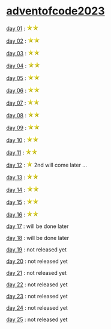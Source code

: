 # [adventofcode2023](https://adventofcode.com/2023)

[day 01](https://adventofcode.com/2023/day/1) : <img src="https://github.com/Freya-Tenebrae/adventofcode2023/blob/main/Golden_star.svg.png" data-canonical-src="https://github.com/Freya-Tenebrae/adventofcode2023/blob/main/Golden_star.svg.png" width="16" height="16" /><img src="https://github.com/Freya-Tenebrae/adventofcode2023/blob/main/Golden_star.svg.png" data-canonical-src="https://github.com/Freya-Tenebrae/adventofcode2023/blob/main/Golden_star.svg.png" width="16" height="16" />

[day 02](https://adventofcode.com/2023/day/2) : <img src="https://github.com/Freya-Tenebrae/adventofcode2023/blob/main/Golden_star.svg.png" data-canonical-src="https://github.com/Freya-Tenebrae/adventofcode2023/blob/main/Golden_star.svg.png" width="16" height="16" /><img src="https://github.com/Freya-Tenebrae/adventofcode2023/blob/main/Golden_star.svg.png" data-canonical-src="https://github.com/Freya-Tenebrae/adventofcode2023/blob/main/Golden_star.svg.png" width="16" height="16" />

[day 03](https://adventofcode.com/2023/day/3) : <img src="https://github.com/Freya-Tenebrae/adventofcode2023/blob/main/Golden_star.svg.png" data-canonical-src="https://github.com/Freya-Tenebrae/adventofcode2023/blob/main/Golden_star.svg.png" width="16" height="16" /><img src="https://github.com/Freya-Tenebrae/adventofcode2023/blob/main/Golden_star.svg.png" data-canonical-src="https://github.com/Freya-Tenebrae/adventofcode2023/blob/main/Golden_star.svg.png" width="16" height="16" />

[day 04](https://adventofcode.com/2023/day/4) : <img src="https://github.com/Freya-Tenebrae/adventofcode2023/blob/main/Golden_star.svg.png" data-canonical-src="https://github.com/Freya-Tenebrae/adventofcode2023/blob/main/Golden_star.svg.png" width="16" height="16" /><img src="https://github.com/Freya-Tenebrae/adventofcode2023/blob/main/Golden_star.svg.png" data-canonical-src="https://github.com/Freya-Tenebrae/adventofcode2023/blob/main/Golden_star.svg.png" width="16" height="16" />

[day 05](https://adventofcode.com/2023/day/5) : <img src="https://github.com/Freya-Tenebrae/adventofcode2023/blob/main/Golden_star.svg.png" data-canonical-src="https://github.com/Freya-Tenebrae/adventofcode2023/blob/main/Golden_star.svg.png" width="16" height="16" /><img src="https://github.com/Freya-Tenebrae/adventofcode2023/blob/main/Golden_star.svg.png" data-canonical-src="https://github.com/Freya-Tenebrae/adventofcode2023/blob/main/Golden_star.svg.png" width="16" height="16" />

[day 06](https://adventofcode.com/2023/day/6) : <img src="https://github.com/Freya-Tenebrae/adventofcode2023/blob/main/Golden_star.svg.png" data-canonical-src="https://github.com/Freya-Tenebrae/adventofcode2023/blob/main/Golden_star.svg.png" width="16" height="16" /><img src="https://github.com/Freya-Tenebrae/adventofcode2023/blob/main/Golden_star.svg.png" data-canonical-src="https://github.com/Freya-Tenebrae/adventofcode2023/blob/main/Golden_star.svg.png" width="16" height="16" />

[day 07](https://adventofcode.com/2023/day/7) : <img src="https://github.com/Freya-Tenebrae/adventofcode2023/blob/main/Golden_star.svg.png" data-canonical-src="https://github.com/Freya-Tenebrae/adventofcode2023/blob/main/Golden_star.svg.png" width="16" height="16" /><img src="https://github.com/Freya-Tenebrae/adventofcode2023/blob/main/Golden_star.svg.png" data-canonical-src="https://github.com/Freya-Tenebrae/adventofcode2023/blob/main/Golden_star.svg.png" width="16" height="16" />

[day 08](https://adventofcode.com/2023/day/8) : <img src="https://github.com/Freya-Tenebrae/adventofcode2023/blob/main/Golden_star.svg.png" data-canonical-src="https://github.com/Freya-Tenebrae/adventofcode2023/blob/main/Golden_star.svg.png" width="16" height="16" /><img src="https://github.com/Freya-Tenebrae/adventofcode2023/blob/main/Golden_star.svg.png" data-canonical-src="https://github.com/Freya-Tenebrae/adventofcode2023/blob/main/Golden_star.svg.png" width="16" height="16" />

[day 09](https://adventofcode.com/2023/day/9) : <img src="https://github.com/Freya-Tenebrae/adventofcode2023/blob/main/Golden_star.svg.png" data-canonical-src="https://github.com/Freya-Tenebrae/adventofcode2023/blob/main/Golden_star.svg.png" width="16" height="16" /><img src="https://github.com/Freya-Tenebrae/adventofcode2023/blob/main/Golden_star.svg.png" data-canonical-src="https://github.com/Freya-Tenebrae/adventofcode2023/blob/main/Golden_star.svg.png" width="16" height="16" />

[day 10](https://adventofcode.com/2023/day/10) : <img src="https://github.com/Freya-Tenebrae/adventofcode2023/blob/main/Golden_star.svg.png" data-canonical-src="https://github.com/Freya-Tenebrae/adventofcode2023/blob/main/Golden_star.svg.png" width="16" height="16" /><img src="https://github.com/Freya-Tenebrae/adventofcode2023/blob/main/Golden_star.svg.png" data-canonical-src="https://github.com/Freya-Tenebrae/adventofcode2023/blob/main/Golden_star.svg.png" width="16" height="16" />

[day 11](https://adventofcode.com/2023/day/11) : <img src="https://github.com/Freya-Tenebrae/adventofcode2023/blob/main/Golden_star.svg.png" data-canonical-src="https://github.com/Freya-Tenebrae/adventofcode2023/blob/main/Golden_star.svg.png" width="16" height="16" /><img src="https://github.com/Freya-Tenebrae/adventofcode2023/blob/main/Golden_star.svg.png" data-canonical-src="https://github.com/Freya-Tenebrae/adventofcode2023/blob/main/Golden_star.svg.png" width="16" height="16" />

[day 12](https://adventofcode.com/2023/day/12) : <img src="https://github.com/Freya-Tenebrae/adventofcode2023/blob/main/Golden_star.svg.png" data-canonical-src="https://github.com/Freya-Tenebrae/adventofcode2023/blob/main/Golden_star.svg.png" width="16" height="16" /> 2nd will come later ...

[day 13](https://adventofcode.com/2023/day/13) : <img src="https://github.com/Freya-Tenebrae/adventofcode2023/blob/main/Golden_star.svg.png" data-canonical-src="https://github.com/Freya-Tenebrae/adventofcode2023/blob/main/Golden_star.svg.png" width="16" height="16" /><img src="https://github.com/Freya-Tenebrae/adventofcode2023/blob/main/Golden_star.svg.png" data-canonical-src="https://github.com/Freya-Tenebrae/adventofcode2023/blob/main/Golden_star.svg.png" width="16" height="16" />

[day 14](https://adventofcode.com/2023/day/14) : <img src="https://github.com/Freya-Tenebrae/adventofcode2023/blob/main/Golden_star.svg.png" data-canonical-src="https://github.com/Freya-Tenebrae/adventofcode2023/blob/main/Golden_star.svg.png" width="16" height="16" /><img src="https://github.com/Freya-Tenebrae/adventofcode2023/blob/main/Golden_star.svg.png" data-canonical-src="https://github.com/Freya-Tenebrae/adventofcode2023/blob/main/Golden_star.svg.png" width="16" height="16" />

[day 15](https://adventofcode.com/2023/day/15) : <img src="https://github.com/Freya-Tenebrae/adventofcode2023/blob/main/Golden_star.svg.png" data-canonical-src="https://github.com/Freya-Tenebrae/adventofcode2023/blob/main/Golden_star.svg.png" width="16" height="16" /><img src="https://github.com/Freya-Tenebrae/adventofcode2023/blob/main/Golden_star.svg.png" data-canonical-src="https://github.com/Freya-Tenebrae/adventofcode2023/blob/main/Golden_star.svg.png" width="16" height="16" />

[day 16](https://adventofcode.com/2023/day/16) : <img src="https://github.com/Freya-Tenebrae/adventofcode2023/blob/main/Golden_star.svg.png" data-canonical-src="https://github.com/Freya-Tenebrae/adventofcode2023/blob/main/Golden_star.svg.png" width="16" height="16" /><img src="https://github.com/Freya-Tenebrae/adventofcode2023/blob/main/Golden_star.svg.png" data-canonical-src="https://github.com/Freya-Tenebrae/adventofcode2023/blob/main/Golden_star.svg.png" width="16" height="16" />

[day 17](https://adventofcode.com/2023/day/17) : will be done later

[day 18](https://adventofcode.com/2023/day/18) : will be done later

[day 19](https://adventofcode.com/2023/day/19) : not released yet

[day 20](https://adventofcode.com/2023/day/20) : not released yet

[day 21](https://adventofcode.com/2023/day/21) : not released yet

[day 22](https://adventofcode.com/2023/day/22) : not released yet

[day 23](https://adventofcode.com/2023/day/23) : not released yet

[day 24](https://adventofcode.com/2023/day/24) : not released yet

[day 25](https://adventofcode.com/2023/day/25) : not released yet

